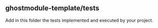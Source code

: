 ## ghostmodule-template/tests

Add in this folder the tests implemented and executed by your project.

